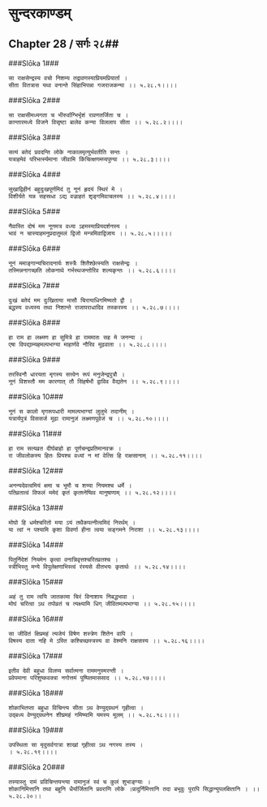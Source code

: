 सुन्दरकाण्डम्
===============================


## Chapter 28  / सर्गः २८##


###Slōka 1###


    सा राक्षसेन्द्रस्य वचो निशम्य तद्रावणस्याप्रियमप्रियार्ता ।
    सीता वितत्रास यथा वनान्ते सिंहाभिपन्ना गजराजकन्या ।। ५.२८.१।।।।


###Slōka 2###


    सा राक्षसीमध्यगता च भीरुर्वाग्भिर्भृशं रावणतर्जिता च ।
    कान्तारमध्ये विजने विसृष्टा बालेव कन्या विललाप सीता ।। ५.२८.२।।।।


###Slōka 3###


    सत्यं बतेदं प्रवदन्ति लोके नाकालमृत्युर्भवतीति सन्तः ।
    यत्राहमेवं परिभर्त्स्यमाना जीवामि किंचित्क्षणमप्यपुण्या ।। ५.२८.३।।।।


###Slōka 4###


    सुखाद्विहीनं बहुदुःखपूर्णमिदं तु नूनं हृदयं स्थिरं मे ।
    विशीर्यते यन्न सहस्रधा ऽद्य वज्राहतं शृङ्गमिवाचलस्य ।। ५.२८.४।।।।


###Slōka 5###


    नैवास्ति दोषं मम नूनमत्र वध्या ऽहमस्याप्रियदर्शनस्य ।
    भावं न चास्याहमनुप्रदातुमलं द्विजो मन्त्रमिवाद्विजाय ।। ५.२८.५।।।।।


###Slōka 6###


    नूनं ममाङ्गान्यचिरादनार्यः शस्त्रैः शितैश्छेत्स्यति राक्षसेन्द्रः ।
    तस्मिन्ननागच्छति लोकनाथे गर्भस्थजन्तोरिव शल्यकृन्तः ।। ५.२८.६।।।।


###Slōka 7###


    दुःखं बतेदं मम दुःखिताया मासौ चिरायाधिगमिष्यतो द्वौ ।
    बद्धस्य वध्यस्य तथा निशान्ते राजापराधादिव तस्करस्य ।। ५.२८.७।।।।


###Slōka 8###


    हा राम हा लक्ष्मण हा सुमित्रे हा राममातः सह मे जनन्या ।
    एषा विपद्याम्यहमल्पभाग्या माहार्णवे नौरिव मूढवाता ।। ५.२८.८।।।।


###Slōka 9###


    तरस्विनौ धारयता मृगस्य सत्त्वेन रूपं मनुजेन्द्रपुत्रौ ।
    नूनं विशस्तौ मम कारणात् तौ सिंहर्षभौ द्वाविव वैद्यतेन ।। ५.२८.९।।।।


###Slōka 10###


    नूनं स कालो मृगरूपधारी मामल्पभाग्यां लुलुभे तदानीम् ।
    यत्रार्यपुत्रं विससर्ज मूढा रामानुजं लक्ष्मणपूर्वजं च ।। ५.२८.१०।।।।


###Slōka 11###


    हा राम सत्यव्रत दीर्घबाहो हा पूर्णचन्द्रप्रतिमानवक्र ।
    रा जीवलोकस्य हितः प्रियश्च वध्यां न मां वेत्सि हि राक्षसानाम् ।। ५.२८.११।।।।


###Slōka 12###


    अनन्यदेवत्वमियं क्षमा च भूमौ च शय्या नियमश्च धर्मे ।
    पतिव्रतात्वं विफलं ममेदं कृतं कृतघ्नेष्विव मानुषाणाम् ।। ५.२८.१२।।।।


###Slōka 13###


    मोघो हि धर्मश्चरितो मया ऽयं तथैकपत्नीत्वमिदं निरर्थम् ।
    या त्वां न पश्यामि कृशा विवर्णा हीना त्वया सङ्गमने निराशा ।। ५.२८.१३।।।।


###Slōka 14###


    पितुर्निदेशं नियमेन कृत्वा वनान्निवृत्तश्चरितव्रतश्च ।
    स्त्रीभिस्तु मन्ये विपुलेक्षणाभिस्त्वं रंस्यसे वीतभयः कृतार्थः ।। ५.२८.१४।।।।


###Slōka 15###


    अहं तु राम त्वयि जातकामा चिरं विनाशाय निबद्धभावा ।
    मोघं चरित्वा ऽथ तपोव्रतं च त्यक्ष्यामि धिग् जीवितमल्पभाग्या ।। ५.२८.१५।।।।


###Slōka 16###


    सा जीवितं क्षिप्रमहं त्यजेयं विषेण शस्त्रेण शितेन वापि ।
    विषस्य दाता नहि मे ऽस्ति कश्चिच्छस्त्रस्य वा वेश्मनि राक्षसस्य ।। ५.२८.१६।।।।


###Slōka 17###


    इतीव देवी बहुधा विलप्य सर्वात्मना राममनुस्मरन्ती ।
    प्रवेपमाना परिशुष्कवक्त्रा नगोत्तमं पुष्पितमाससाद ।। ५.२८.१७।।।।


###Slōka 18###


    शोकाभितप्ता बहुधा विचिन्त्य सीता ऽथ वेण्युद्ग्रथनं गृहीत्वा ।
    उद्बध्य वेण्युद्ग्रथनेन शीघ्रमहं गमिष्यामि यमस्य मूलम् ।। ५.२८.१८।।।।


###Slōka 19###


    उपस्थिता सा मृदुसर्वगात्रा शाखां गृहीत्वा ऽथ नगस्य तस्य ।
    । ५.२८.१९।।।।


###Slōka 20###


    तस्यास्तु रामं प्रविचिन्तयन्त्या रामानुजं स्वं च कुलं शुभाङ्ग्याः ।
    शोकानिमित्तानि तथा बहूनि धैर्यार्जितानि प्रवराणि लोके ।प्रादुर्निमित्तानि तदा बभूवुः पुरापि सिद्धान्युपलक्षितानि । ।। ५.२८.२०।।


